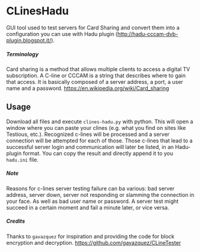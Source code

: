 # CLinesHadu
GUI tool used to test servers for Card Sharing and convert them into a configuration you can use with Hadu plugin (http://hadu-cccam-dvb-plugin.blogspot.it/).

##### Terminology
Card sharing is a method that allows multiple clients to access a digital TV subscription.
A C-line or CCCAM is a string that describes where to gain that access. It is basically composed of a server address, a port, a user name and a password.
https://en.wikipedia.org/wiki/Card_sharing

## Usage
Download all files and execute `clines-hadu.py` with python. This will open a window where you can paste your clines (e.g. what you find on sites like Testious, etc.). Recognized c-lines will be processed and a server connection will be attempted for each of those. Those c-lines that lead to a successful server login and communication will later be listed, in an Hadu-plugin format.
You can copy the result and directly append it to you `hadu.ini` file.

##### Note
Reasons for c-lines server testing failure can ba various: bad server address, server down, server not responding or slamming the connection in your face. As well as bad user name or password. A server test might succeed in a certain moment and fail a minute later, or vice versa.

##### Credits
Thanks to `gavazquez` for inspiration and providing the code for block encryption and decryption. https://github.com/gavazquez/CLineTester
